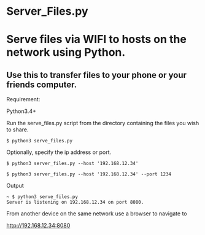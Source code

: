 # Server_Files.py

# Serve files via WIFI to hosts on the network using Python.

## Use this to transfer files to your phone or your friends computer.

Requirement:

Python3.4+


Run the serve_files.py script from the directory containing the files you wish to share.

```
$ python3 serve_files.py
```

Optionally, specify the ip address or port.

```
$ python3 server_files.py --host '192.168.12.34' 

$ python3 server_files.py --host '192.168.12.34' --port 1234
```

Output

```
~ $ python3 serve_files.py
Server is listening on 192.168.12.34 on port 8080.
```

From another device on the same network use a browser to navigate to

http://192.168.12.34:8080
